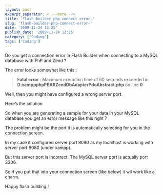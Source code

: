 ```yaml
---
layout: post
excerpt_separator: < !--more -->
title: 'Flash Builder php connect error.'
slug: 'flash-builder-php-connect-error-'
date: '2009-11-24 12:25'
publish_date: '2009-11-24 12:25'
category: ['Coding']
tags: ['Coding']
---
```

Do you get a connection error in Flash Builder when connecting to a MySQL
database with PhP and Zend ?  
  
The error looks somewhat like this :

>  **Fatal error** : Maximum execution time of 60 seconds exceeded in
**D:xamppphpPEARZendDbAdapterPdoAbstract.php** on line **0**

Well, then you might have configured a wrong server port.  
  
Here’s the solution  
  
  
  
So when you are generating a sample for your data in your MySQL database you
get an error message like this right ?  
  
The problem might be the port it is automatically selecting for you in the
connection screen.  
  
In my case it configured server port 8080 as my localhost is working with
server port 8080 (under xampp).  
  
But this server port is incorrect. The MySQL server port is actually port
3306.  
  
So if you put that into your connection screen (like below) it wil work like a
charm.  
  
Happy flash building !

